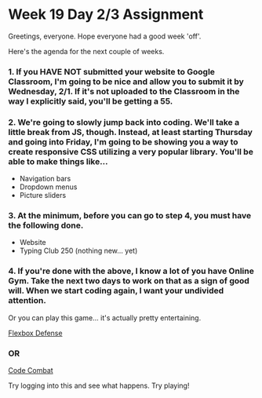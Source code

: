 # Week 19 Day 2/3 Assignment

Greetings, everyone.  Hope everyone had a good week 'off'.

Here's the agenda for the next couple of weeks.

### 1. If you <b>HAVE NOT</b> submitted your website to Google Classroom, I'm going to be nice and allow you to submit it by Wednesday, 2/1.  If it's not uploaded to the Classroom in the way I explicitly said, you'll be getting a 55.

### 2. We're going to slowly jump back into coding.  We'll take a little break from JS, though.  Instead, at least starting Thursday and going into Friday, I'm going to be showing you a way to create responsive CSS utilizing a very popular library.  You'll be able to make things like... 

- Navigation bars
- Dropdown menus
- Picture sliders

### 3. At the minimum, before you can go to step 4, you must have the following done.

- Website
- Typing Club 250 (nothing new... yet)

### 4. If you're done with the above, I know a lot of you have Online Gym.  Take the next two days to work on that as a sign of good will.  When we start coding again, I want your undivided attention. 

Or you can play this game... it's actually pretty entertaining.

<a href="http://www.flexboxdefense.com/">Flexbox Defense</a>

### OR

<a href="https://codecombat.com/students?_cc=HideMixTurn">Code Combat</a>

Try logging into this and see what happens.  Try playing!
